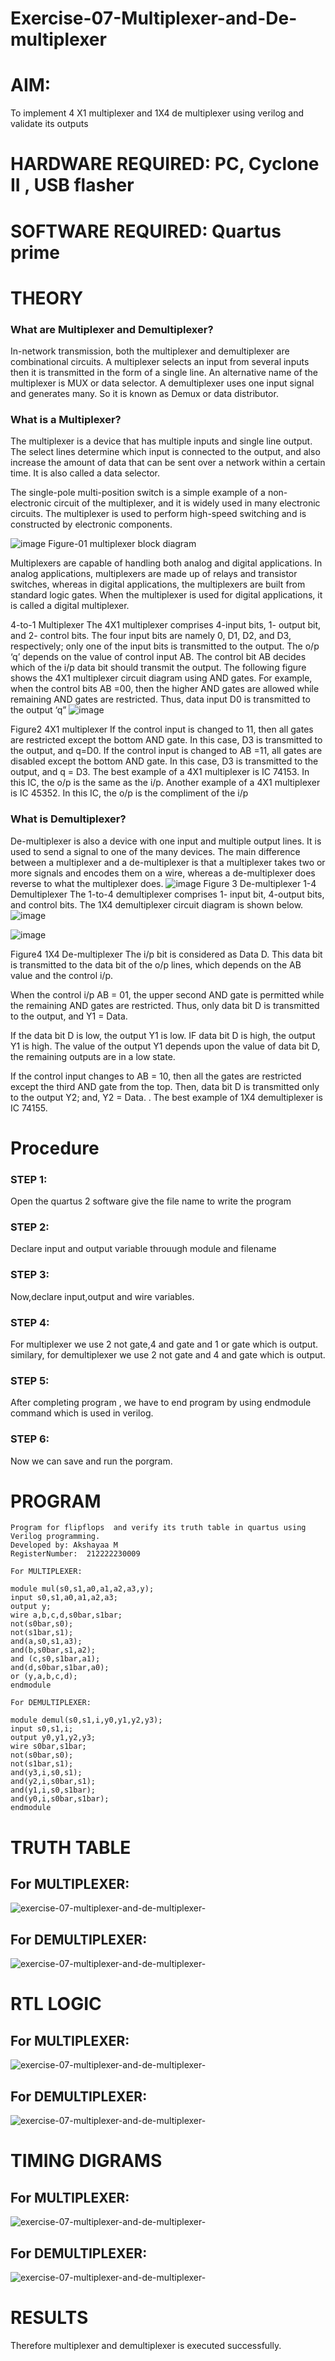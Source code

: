 # Exercise-07-Multiplexer-and-De-multiplexer
# AIM: 
To implement 4 X1 multiplexer and 1X4 de multiplexer using verilog and validate its outputs
# HARDWARE REQUIRED:   PC, Cyclone II , USB flasher
# SOFTWARE REQUIRED:   Quartus prime
# THEORY 

### What are Multiplexer and Demultiplexer?
In-network transmission, both the multiplexer and demultiplexer are combinational circuits. A multiplexer selects an input from several inputs then it is transmitted in the form of a single line. An alternative name of the multiplexer is MUX or data selector. A demultiplexer uses one input signal and generates many. So it is known as Demux or data distributor.

### What is a Multiplexer?
The multiplexer is a device that has multiple inputs and single line output. The select lines determine which input is connected to the output, and also increase the amount of data that can be sent over a network within a certain time. It is also called a data selector.

The single-pole multi-position switch is a simple example of a non-electronic circuit of the multiplexer, and it is widely used in many electronic circuits. The multiplexer is used to perform high-speed switching and is constructed by electronic components.

![image](https://user-images.githubusercontent.com/36288975/170912485-73c395c7-23c0-4e78-a53d-a2f0d07d9662.png)
          Figure-01 multiplexer block diagram 

Multiplexers are capable of handling both analog and digital applications. In analog applications, multiplexers are made up of relays and transistor switches, whereas in digital applications, the multiplexers are built from standard logic gates. When the multiplexer is used for digital applications, it is called a digital multiplexer.

4-to-1 Multiplexer
The 4X1 multiplexer comprises 4-input bits, 1- output bit, and 2- control bits. The four input bits are namely 0, D1, D2, and D3, respectively; only one of the input bits is transmitted to the output. The o/p ‘q’ depends on the value of control input AB. The control bit AB decides which of the i/p data bit should transmit the output. The following figure shows the 4X1 multiplexer circuit diagram using AND gates. For example, when the control bits AB =00, then the higher AND gates are allowed while remaining AND gates are restricted. Thus, data input D0 is transmitted to the output ‘q”
![image](https://user-images.githubusercontent.com/36288975/170912568-3598c60a-5035-41f3-b0c4-ccedba13aca5.png)


Figure2 4X1 multiplexer 
If the control input is changed to 11, then all gates are restricted except the bottom AND gate. In this case, D3 is transmitted to the output, and q=D0. If the control input is changed to AB =11, all gates are disabled except the bottom AND gate. In this case, D3 is transmitted to the output, and q = D3. The best example of a 4X1 multiplexer is IC 74153. In this IC, the o/p is the same as the i/p. Another example of a 4X1 multiplexer is IC 45352. In this IC, the o/p is the compliment of the i/p


### What is Demultiplexer?
De-multiplexer is also a device with one input and multiple output lines. It is used to send a signal to one of the many devices. The main difference between a multiplexer and a de-multiplexer is that a multiplexer takes two or more signals and encodes them on a wire, whereas a de-multiplexer does reverse to what the multiplexer does.
![image](https://user-images.githubusercontent.com/36288975/170912606-a30e4b74-1726-4430-b245-2c3c3d9c232d.png)
Figure 3 De-multiplexer 
1-4 Demultiplexer
The 1-to-4 demultiplexer comprises 1- input bit, 4-output bits, and control bits. The 1X4 demultiplexer circuit diagram is shown below.![image](https://user-images.githubusercontent.com/36288975/170912683-00fb746a-1d45-4023-91d1-3a70b841073c.png)

![image](https://user-images.githubusercontent.com/36288975/170912741-7cbd52af-7e0d-4be3-b5c6-6fb9c4eca7c9.png)

Figure4 1X4 De-multiplexer 
The i/p bit is considered as Data D. This data bit is transmitted to the data bit of the o/p lines, which depends on the AB value and the control i/p.

When the control i/p AB = 01, the upper second AND gate is permitted while the remaining AND gates are restricted. Thus, only data bit D is transmitted to the output, and Y1 = Data.

If the data bit D is low, the output Y1 is low. IF data bit D is high, the output Y1 is high. The value of the output Y1 depends upon the value of data bit D, the remaining outputs are in a low state.

If the control input changes to AB = 10, then all the gates are restricted except the third AND gate from the top. Then, data bit D is transmitted only to the output Y2; and, Y2 = Data. . The best example of 1X4 demultiplexer is IC 74155.

 
 
# Procedure
### STEP 1:
Open the  quartus 2  software give the file name to write the program
### STEP 2:
Declare input and output variable throuugh module and filename 
### STEP 3:
Now,declare input,output and wire variables.
### STEP 4:
For multiplexer we use 2 not gate,4 and gate and 1 or gate which is output.
similary, for demultiplexer we use 2 not gate and 4 and gate which is output. 
### STEP 5:
After completing program , we have to end program by using endmodule command which is used in verilog.
### STEP 6:
Now we can save and run the porgram.

# PROGRAM 
```
Program for flipflops  and verify its truth table in quartus using Verilog programming.
Developed by: Akshayaa M
RegisterNumber:  212222230009

For MULTIPLEXER:

module mul(s0,s1,a0,a1,a2,a3,y);
input s0,s1,a0,a1,a2,a3;
output y;
wire a,b,c,d,s0bar,s1bar;
not(s0bar,s0);
not(s1bar,s1);
and(a,s0,s1,a3);
and(b,s0bar,s1,a2);
and (c,s0,s1bar,a1);
and(d,s0bar,s1bar,a0);
or (y,a,b,c,d);
endmodule

For DEMULTIPLEXER:

module demul(s0,s1,i,y0,y1,y2,y3);
input s0,s1,i;
output y0,y1,y2,y3;
wire s0bar,s1bar;
not(s0bar,s0);
not(s1bar,s1);
and(y3,i,s0,s1);
and(y2,i,s0bar,s1);
and(y1,i,s0,s1bar);
and(y0,i,s0bar,s1bar);
endmodule
```
# TRUTH TABLE
## For MULTIPLEXER:
![exercise-07-multiplexer-and-de-multiplexer-](multt.png)
## For DEMULTIPLEXER:
![exercise-07-multiplexer-and-de-multiplexer-](demultt.png)
# RTL LOGIC  
## For MULTIPLEXER:
![exercise-07-multiplexer-and-de-multiplexer-](mul.png)
## For DEMULTIPLEXER:
![exercise-07-multiplexer-and-de-multiplexer-](demul.png)
# TIMING DIGRAMS  
## For MULTIPLEXER:
![exercise-07-multiplexer-and-de-multiplexer-](mulwave.png)
## For DEMULTIPLEXER:
![exercise-07-multiplexer-and-de-multiplexer-](demulwave.png)
# RESULTS
Therefore multiplexer and demultiplexer is executed successfully.
